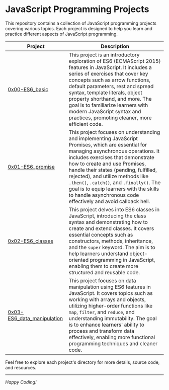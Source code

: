 # JavaScript Programming Projects

This repository contains a collection of JavaScript programming projects covering various topics. Each project is designed to help you learn and practice different aspects of JavaScript programming.

| Project | Description |
|---------|-------------|
|   [0x00-ES6_basic](./0x00-ES6_basic)  | This project is an introductory exploration of ES6 (ECMAScript 2015) features in JavaScript. It includes a series of exercises that cover key concepts such as arrow functions, default parameters, rest and spread syntax, template literals, object property shorthand, and more. The goal is to familiarize learners with modern JavaScript syntax and practices, promoting cleaner, more efficient code. |
|   [0x01-ES6_promise](./0x01-ES6_promise)  | This project focuses on understanding and implementing JavaScript Promises, which are essential for managing asynchronous operations. It includes exercises that demonstrate how to create and use Promises, handle their states (pending, fulfilled, rejected), and utilize methods like `.then()`, `.catch()`, and `.finally()`. The goal is to equip learners with the skills to handle asynchronous code effectively and avoid callback hell. |
|   [0x02-ES6_classes](./0x02-ES6_classes)  | This project delves into ES6 classes in JavaScript, introducing the class syntax and demonstrating how to create and extend classes. It covers essential concepts such as constructors, methods, inheritance, and the `super` keyword. The aim is to help learners understand object-oriented programming in JavaScript, enabling them to create more structured and reusable code. |
|   [0x03-ES6_data_manipulation](./0x03-ES6_data_manipulation)  | This project focuses on data manipulation using ES6 features in JavaScript. It covers topics such as working with arrays and objects, utilizing higher-order functions like `map`, `filter`, and `reduce`, and understanding immutability. The goal is to enhance learners' ability to process and transform data effectively, enabling more functional programming techniques and cleaner code. |

Feel free to explore each project's directory for more details, source code, and resources.

---

_Happy Coding!_
